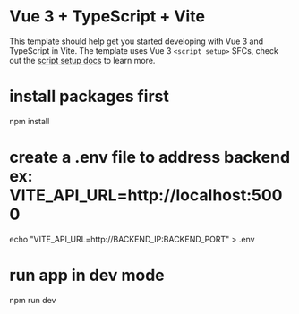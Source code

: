 # Vue 3 + TypeScript + Vite

This template should help get you started developing with Vue 3 and TypeScript in Vite. The template uses Vue 3 `<script setup>` SFCs, check out the [script setup docs](https://v3.vuejs.org/api/sfc-script-setup.html#sfc-script-setup) to learn more.

# install packages first
npm install

# create a .env file to address backend ex: VITE_API_URL=http://localhost:5000
echo "VITE_API_URL=http://BACKEND_IP:BACKEND_PORT" > .env

# run app in dev mode
npm run dev
